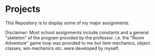 # Projects
This Repository is to display some of my major assignments.

Disclaimer:
Most school assignments include constants and a general "skeleton" of the program provided by the professor.
i.e. the "Room Adventure" game loop was provided to me but item mechanics, object classes, win mechanics etc. were developed by myself.
